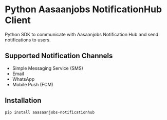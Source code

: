 # Python Aasaanjobs NotificationHub Client
Python SDK to communicate with Aasaanjobs Notification Hub and send notifications to users.

## Supported Notification Channels
- Simple Messaging Service (SMS)
- Email
- WhatsApp
- Mobile Push (FCM)

## Installation
```
pip install aaasaanjobs-notificationhub
```
